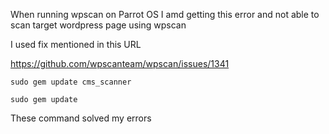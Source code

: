 When running wpscan on Parrot OS I amd getting this error and not able to scan target wordpress page using wpscan

I used fix mentioned in this URL 

https://github.com/wpscanteam/wpscan/issues/1341


```
sudo gem update cms_scanner
```


```
sudo gem update
```


These command solved my errors